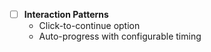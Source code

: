 - [ ] **Interaction Patterns**
  - Click-to-continue option
  - Auto-progress with configurable timing